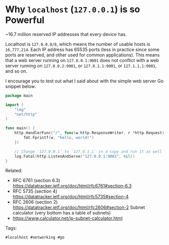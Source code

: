 # Why `localhost` (`127.0.0.1`) is so Powerful

~16.7 million reserved IP addresses that every device has.

Localhost is `127.0.0.0/8`, which means the number of usable hosts is
`16,777,214`. Each IP address has 65535 ports (less in practice since
some ports are reserved, and other used for common applications). This
means that a web server running on `127.0.0.1:9001` does not conflict
with a web server running on `127.0.0.2:9001`, or `127.0.1.1:9001`, or
`127.1.1.1:9001`, and so on.

I encourage you to test out what I said about with the simple web server
Go snippet below.

```Go
package main

import (
	"log"
	"net/http"
)

func main() {
	http.HandlerFunc("/", func(w http.ResponseWriter, r *http.Request) {
		fmt.Fprintf(w, "hello, world!")
	})

	// Change `127.0.0.1` to `127.0.1.1` in a copy and run it as well
	log.Fatal(http.ListenAndServe("127.0.0.1:9001", nil))
}
```

Related:

* RFC 6761 (section 6.3)
	<https://datatracker.ietf.org/doc/html/rfc6761#section-6.3>
* RFC 5735 (section 4)
	<https://datatracker.ietf.org/doc/html/rfc5735#section-4>
* RFC 2606 (section 2)
	<https://datatracker.ietf.org/doc/html/rfc2606#section-2>
	Subnet calculator (very bottom has a table of subnets)
* <https://www.calculator.net/ip-subnet-calculator.html>

Tags:

	#localhost #networking #go

